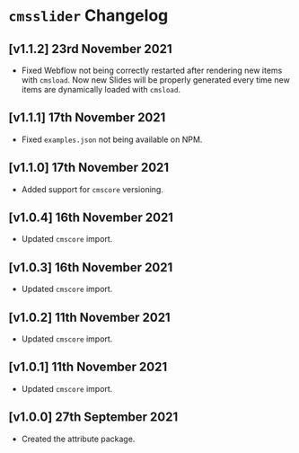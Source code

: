 # `cmsslider` Changelog

## [v1.1.2] 23rd November 2021

- Fixed Webflow not being correctly restarted after rendering new items with `cmsload`.
  Now new Slides will be properly generated every time new items are dynamically loaded with `cmsload`.

## [v1.1.1] 17th November 2021

- Fixed `examples.json` not being available on NPM.

## [v1.1.0] 17th November 2021

- Added support for `cmscore` versioning.

## [v1.0.4] 16th November 2021

- Updated `cmscore` import.

## [v1.0.3] 16th November 2021

- Updated `cmscore` import.

## [v1.0.2] 11th November 2021

- Updated `cmscore` import.

## [v1.0.1] 11th November 2021

- Updated `cmscore` import.

## [v1.0.0] 27th September 2021

- Created the attribute package.
